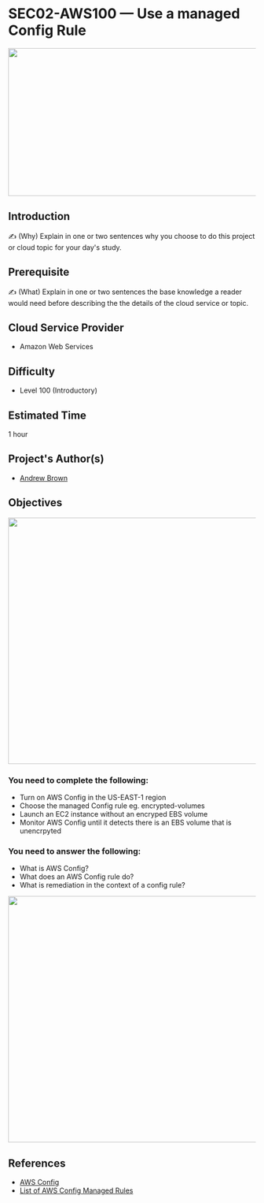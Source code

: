 # SEC02-AWS100 — Use a managed Config Rule

<p align="center" >
<img src="https://user-images.githubusercontent.com/69337392/176993657-adc28b7d-f48a-4525-b8f0-b8a766b9b86f.jpg" height="300" width="800" ></p>

## Introduction

✍️ (Why) Explain in one or two sentences why you choose to do this project or cloud topic for your day's study.

## Prerequisite

✍️ (What) Explain in one or two sentences the base knowledge a reader would need before describing the the details of the cloud service or topic.

## Cloud Service Provider
- Amazon Web Services

## Difficulty
- Level 100 (Introductory)

## Estimated Time
1 hour

## Project's Author(s)
- [Andrew Brown](https://twitter.com/andrewbrown)

## Objectives

<p align="center" >
<img src="https://user-images.githubusercontent.com/69337392/176993670-faf0bc67-b94f-4488-acd3-6e4e77330d68.png" height="500" width="600" ></p>

### You need to complete the following:

- Turn on AWS Config in the US-EAST-1 region
- Choose the managed Config rule eg. encrypted-volumes
- Launch an EC2 instance without an encryped EBS volume
- Monitor AWS Config until it detects there is an EBS volume that is unencrpyted

### You need to answer the following:

- What is AWS Config?
- What does an AWS Config rule do?
- What is remediation in the context of a config rule?

<p align="center" >
<img src="https://user-images.githubusercontent.com/69337392/176993678-f14bc679-7865-44c4-a6bc-64e8aefca999.png" height="500" width="600" ></p>

## References

- [AWS Config](https://aws.amazon.com/config/)
- [List of AWS Config Managed Rules](https://docs.aws.amazon.com/config/latest/developerguide/managed-rules-by-aws-config.html)
